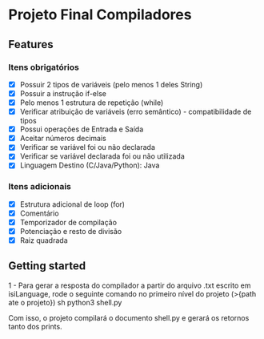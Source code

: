 # Projeto Final Compiladores

## Features
### Itens obrigatórios

- [x] Possuir 2 tipos de variáveis (pelo menos 1 deles String)
- [x] Possuir a instrução if-else
- [x] Pelo menos 1 estrutura de repetição (while)
- [x] Verificar atribuição de variáveis (erro semântico) - compatibilidade de tipos
- [x] Possui operações de Entrada e Saída
- [x] Aceitar números decimais
- [x] Verificar se variável foi ou não declarada
- [x] Verificar se variável declarada foi ou não utilizada
- [x] Linguagem Destino (C/Java/Python): Java

### Itens adicionais
- [x] Estrutura adicional de loop (for)
- [x] Comentário
- [x] Temporizador de compilação
- [x] Potenciação e resto de divisão
- [x] Raiz quadrada

## Getting started
1 - Para gerar a resposta do compilador a partir do arquivo .txt escrito em isiLanguage, rode o seguinte comando no primeiro nível do projeto
 (>{path ate o projeto})
sh
python3 shell.py

Com isso, o projeto compilará o documento shell.py e gerará os retornos tanto dos prints.
